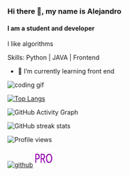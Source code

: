 ### Hi there 👋, my name is Alejandro
#### I am a student and developer

I like algorithms

Skills: Python | JAVA | Frontend

- 🌱 I’m currently learning front end 

<img src="https://c.tenor.com/2uyENRmiUt0AAAAC/coding.gif" alt="coding gif" style="width:500px;">

[![Top Langs](https://github-readme-stats.vercel.app/api/top-langs/?username=Alejandro-Stolz)](https://github.com/anuraghazra/github-readme-stats)

![GitHub Activity Graph](https://activity-graph.herokuapp.com/graph?username=Alejandro-Stolz)  

![GitHub streak stats](https://github-readme-streak-stats.herokuapp.com/?user=Alejandro-Stolz)  

![Profile views](https://gpvc.arturio.dev/Alejandro-Stolz)  

[<img src='https://cdn.jsdelivr.net/npm/simple-icons@3.0.1/icons/github.svg' alt='github' height='40'>](https://github.com/Alejandro-Stolz)
<a href='https://github.com/pricing'><img src='https://raw.githubusercontent.com/acervenky/animated-github-badges/master/assets/pro.gif' width='40' height='40'></a> 
